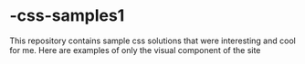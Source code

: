 # -css-samples1
This repository contains sample css solutions that were interesting and cool for me. Here are examples of only the visual component of the site
